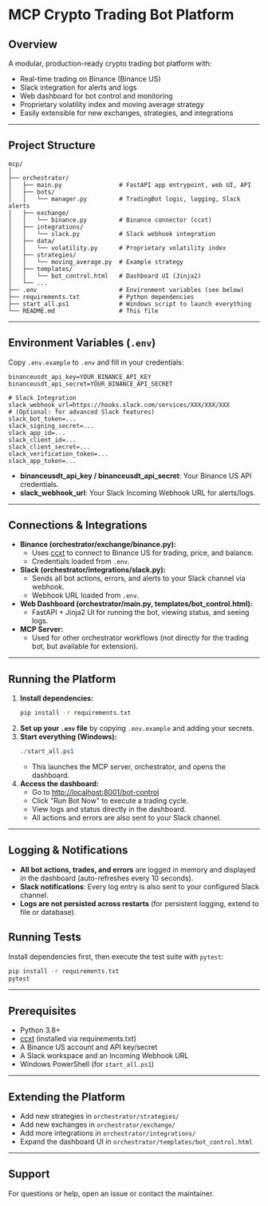 # MCP Crypto Trading Bot Platform

## Overview
A modular, production-ready crypto trading bot platform with:
- Real-time trading on Binance (Binance US)
- Slack integration for alerts and logs
- Web dashboard for bot control and monitoring
- Proprietary volatility index and moving average strategy
- Easily extensible for new exchanges, strategies, and integrations

---

## Project Structure

```
mcp/
│
├── orchestrator/
│   ├── main.py                # FastAPI app entrypoint, web UI, API
│   ├── bots/
│   │   └── manager.py         # TradingBot logic, logging, Slack alerts
│   ├── exchange/
│   │   └── binance.py         # Binance connector (ccxt)
│   ├── integrations/
│   │   └── slack.py           # Slack webhook integration
│   ├── data/
│   │   └── volatility.py      # Proprietary volatility index
│   ├── strategies/
│   │   └── moving_average.py  # Example strategy
│   ├── templates/
│   │   └── bot_control.html   # Dashboard UI (Jinja2)
│   └── ...
├── .env                       # Environment variables (see below)
├── requirements.txt           # Python dependencies
├── start_all.ps1              # Windows script to launch everything
└── README.md                  # This file
```

---

## Environment Variables (`.env`)
Copy `.env.example` to `.env` and fill in your credentials:

```
binanceusdt_api_key=YOUR_BINANCE_API_KEY
binanceusdt_api_secret=YOUR_BINANCE_API_SECRET

# Slack Integration
slack_webhook_url=https://hooks.slack.com/services/XXX/XXX/XXX
# (Optional: for advanced Slack features)
slack_bot_token=...
slack_signing_secret=...
slack_app_id=...
slack_client_id=...
slack_client_secret=...
slack_verification_token=...
slack_app_token=...
```

- **binanceusdt_api_key / binanceusdt_api_secret**: Your Binance US API credentials.
- **slack_webhook_url**: Your Slack Incoming Webhook URL for alerts/logs.

---

## Connections & Integrations

- **Binance (orchestrator/exchange/binance.py):**
  - Uses [ccxt](https://github.com/ccxt/ccxt) to connect to Binance US for trading, price, and balance.
  - Credentials loaded from `.env`.
- **Slack (orchestrator/integrations/slack.py):**
  - Sends all bot actions, errors, and alerts to your Slack channel via webhook.
  - Webhook URL loaded from `.env`.
- **Web Dashboard (orchestrator/main.py, templates/bot_control.html):**
  - FastAPI + Jinja2 UI for running the bot, viewing status, and seeing logs.
- **MCP Server:**
  - Used for other orchestrator workflows (not directly for the trading bot, but available for extension).

---

## Running the Platform

1. **Install dependencies:**
   ```sh
   pip install -r requirements.txt
   ```
2. **Set up your `.env` file** by copying `.env.example` and adding your secrets.
3. **Start everything (Windows):**
   ```powershell
   ./start_all.ps1
   ```
   - This launches the MCP server, orchestrator, and opens the dashboard.
4. **Access the dashboard:**
   - Go to [http://localhost:8001/bot-control](http://localhost:8001/bot-control)
   - Click "Run Bot Now" to execute a trading cycle.
   - View logs and status directly in the dashboard.
   - All actions and errors are also sent to your Slack channel.

---

## Logging & Notifications
- **All bot actions, trades, and errors** are logged in memory and displayed in the dashboard (auto-refreshes every 10 seconds).
- **Slack notifications**: Every log entry is also sent to your configured Slack channel.
- **Logs are not persisted across restarts** (for persistent logging, extend to file or database).

## Running Tests
Install dependencies first, then execute the test suite with `pytest`:

```sh
pip install -r requirements.txt
pytest
```

---

## Prerequisites
- Python 3.8+
- [ccxt](https://github.com/ccxt/ccxt) (installed via requirements.txt)
- A Binance US account and API key/secret
- A Slack workspace and an Incoming Webhook URL
- Windows PowerShell (for `start_all.ps1`)

---

## Extending the Platform
- Add new strategies in `orchestrator/strategies/`
- Add new exchanges in `orchestrator/exchange/`
- Add more integrations in `orchestrator/integrations/`
- Expand the dashboard UI in `orchestrator/templates/bot_control.html`

---

## Support
For questions or help, open an issue or contact the maintainer. 